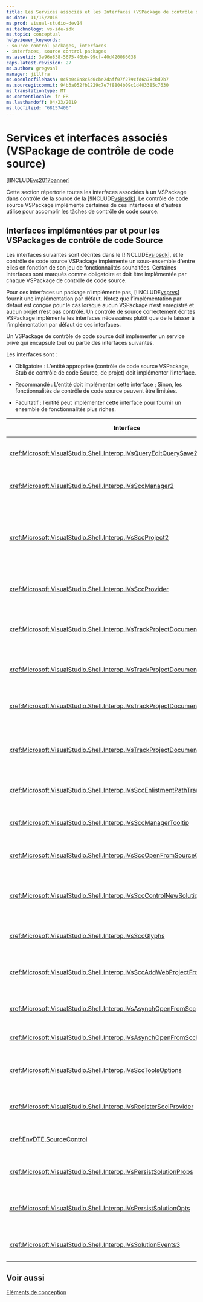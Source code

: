 ```yaml
---
title: Les Services associés et les Interfaces (VSPackage de contrôle de code Source) | Microsoft Docs
ms.date: 11/15/2016
ms.prod: visual-studio-dev14
ms.technology: vs-ide-sdk
ms.topic: conceptual
helpviewer_keywords:
- source control packages, interfaces
- interfaces, source control packages
ms.assetid: 3e96e838-5675-46bb-99cf-40d420086038
caps.latest.revision: 27
ms.author: gregvanl
manager: jillfra
ms.openlocfilehash: 0c5b040a8c5d0cbe2daff07f279cfd6a78cbd2b7
ms.sourcegitcommit: 94b3a052fb1229c7e7f8804b09c1d403385c7630
ms.translationtype: MT
ms.contentlocale: fr-FR
ms.lasthandoff: 04/23/2019
ms.locfileid: "68157406"
---
```

# <a name="related-services-and-interfaces-source-control-vspackage"></a>Services et interfaces associés (VSPackage de contrôle de code source)
[!INCLUDE[vs2017banner](../../includes/vs2017banner.md)]

Cette section répertorie toutes les interfaces associées à un VSPackage dans contrôle de la source de la [!INCLUDE[vsipsdk](../../includes/vsipsdk-md.md)]. Le contrôle de code source VSPackage implémente certaines de ces interfaces et d’autres utilise pour accomplir les tâches de contrôle de code source.  
  
## <a name="interfaces-implemented-by-and-for-source-control-vspackages"></a>Interfaces implémentées par et pour les VSPackages de contrôle de code Source  
 Les interfaces suivantes sont décrites dans le [!INCLUDE[vsipsdk](../../includes/vsipsdk-md.md)], et le contrôle de code source VSPackage implémente un sous-ensemble d'entre elles en fonction de son jeu de fonctionnalités souhaitées. Certaines interfaces sont marqués comme obligatoire et doit être implémentée par chaque VSPackage de contrôle de code source.  
  
 Pour ces interfaces un package n’implémente pas, [!INCLUDE[vsprvs](../../includes/vsprvs-md.md)] fournit une implémentation par défaut. Notez que l’implémentation par défaut est conçue pour le cas lorsque aucun VSPackage n’est enregistré et aucun projet n’est pas contrôlé. Un contrôle de source correctement écrites VSPackage implémente les interfaces nécessaires plutôt que de le laisser à l’implémentation par défaut de ces interfaces.  
  
 Un VSPackage de contrôle de code source doit implémenter un service privé qui encapsule tout ou partie des interfaces suivantes.  
  
 Les interfaces sont :  
  
- Obligatoire : L’entité appropriée (contrôle de code source VSPackage, Stub de contrôle de code Source, de projet) doit implémenter l’interface.  
  
- Recommandé : L’entité doit implémenter cette interface ; Sinon, les fonctionnalités de contrôle de code source peuvent être limitées.  
  
- Facultatif : l’entité peut implémenter cette interface pour fournir un ensemble de fonctionnalités plus riches.  
  
|Interface|Objectif|Implémenté par|Implémenter ?|  
|---------------|-------------|--------------------|----------------|  
|<xref:Microsoft.VisualStudio.Shell.Interop.IVsQueryEditQuerySave2>|Éditeurs appellent cette interface avant de modifier ou de l’enregistrement d’un fichier. Le contrôle de code source VSPackage peut extraire le fichier ou refuser l’opération si l’extraction échoue.|Contrôle de code source VSPackage|Recommandé|  
|<xref:Microsoft.VisualStudio.Shell.Interop.IVsSccManager2>|Cette interface fournit des fonctionnalités de contrôle de source de base pour les projets, tels que l’inscription et désinscription des projets avec contrôle de code source et prise en charge pour les glyphes de contrôle de source de base.|Contrôle de code source VSPackage|Obligatoire|  
|<xref:Microsoft.VisualStudio.Shell.Interop.IVsSccProject2>|Cette interface est obtenue à partir de la <xref:Microsoft.VisualStudio.Shell.Interop.IVsHierarchy> à l’aide de la <xref:System.Runtime.InteropServices.Marshal.QueryInterface%2A> (fonction), ou en simplement effectuant un cast de l’objet implémentant `IVsHierarchy` à `IVsSccProject2`. Il est utilisé pour obtenir les fichiers sous contrôle de code source dans un projet ou pour informer le projet de l’état actuel du contrôle de source ou l’emplacement.|Projet|Obligatoire|  
|<xref:Microsoft.VisualStudio.Shell.Interop.IVsSccProvider>|Le module d’intégration utilise cette interface pour définir le VSPackage actif actuels.|Contrôle de code source VSPackage|Obligatoire|  
|<xref:Microsoft.VisualStudio.Shell.Interop.IVsTrackProjectDocuments2>|Cette interface est basée sur un modèle d’abonnement. Un VSPackage peut signaler qu’il souhaite recevoir des événements de document et être avertie par le shell sur les événements qui sont sur le point de se produire. Il est implémenté et géré par [!INCLUDE[vsprvs](../../includes/vsprvs-md.md)], qui passe à son tour les événements implémentant le `IVsTrackProjectDocumentsEvents2` au VSPackage.|Stub de contrôle de code source|Obligatoire|  
|<xref:Microsoft.VisualStudio.Shell.Interop.IVsTrackProjectDocuments3>|Cette interface fournit le traitement par lots, les opérations de lecture/écriture synchronisé et avancée `OnQueryAddFiles` (méthode).|Stub de contrôle de code source|Obligatoire|  
|<xref:Microsoft.VisualStudio.Shell.Interop.IVsTrackProjectDocumentsEvents2>|**L’Explorateur de solutions** et projets appellent cette interface lorsque de nouveaux fichiers sont ajoutés aux projets, ou lorsque les fichiers et dossiers sont renommés ou supprimés à partir de projets. Le VSPackage de contrôle de code source peut extraire le fichier projet ou annuler l’opération.|Contrôle de code source VSPackage|Recommandé|  
|<xref:Microsoft.VisualStudio.Shell.Interop.IVsTrackProjectDocumentsEvents3>|**L’Explorateur de solutions** et projets appellent cette interface en réponse aux appels passés aux méthodes de l’interface IVstrackProjectDocuments3. Le contrôle de code source VSPackage peut effectuer le suivi des opérations par lots, synchronisées opérations de lecture/écriture et travailler avec un plus avancés `OnQueryAddFiles` (méthode).|Contrôle de code source VSPackage|Recommandé|  
|<xref:Microsoft.VisualStudio.Shell.Interop.IVsSccEnlistmentPathTranslation>|Cette interface fournit la gestion de l’inscription prend en charge pour les projets Web.|Contrôle de code source VSPackage|Recommandé|  
|<xref:Microsoft.VisualStudio.Shell.Interop.IVsSccManagerTooltip>|Cette interface est utilisée pour récupérer des info-bulles pour les fichiers sous contrôle de code source dans les projets.|Contrôle de code source VSPackage|Facultatif|  
|<xref:Microsoft.VisualStudio.Shell.Interop.IVsSccOpenFromSourceControl>|Cette interface fournit l’extension de prise en charge.|Contrôle de code source VSPackage|Facultatif|  
|<xref:Microsoft.VisualStudio.Shell.Interop.IVsSccControlNewSolution>|Le VSPackage utilise cette interface pour intégrer une extension de l’espace de noms dans le **New**, **Open**, ou **enregistrer** boîtes de dialogue. Par conséquent, les projets peuvent être automatiquement ajoutés au contrôle de code source lors de la création ou ajoutés au contrôle de code source lorsqu’une sauvegarde opération est en vigueur.|Contrôle de code source VSPackage|Facultatif|  
|<xref:Microsoft.VisualStudio.Shell.Interop.IVsSccGlyphs>|Le VSPackage utilise cette interface pour définir des glyphes supplémentaires comme des glyphes de contrôle de code source pour les nœuds dans **l’Explorateur de solutions**.|Contrôle de code source VSPackage|Facultatif|  
|<xref:Microsoft.VisualStudio.Shell.Interop.IVsSccAddWebProjectFromSourceControl>|Le **ajouter** boîte de dialogue pour les projets Web utilise cette interface. Il fournit des méthodes permettant de parcourir un emplacement de contrôle de code source et pour l’ouverture d’un projet Web ajouté précédemment dans le référentiel de contrôle de code source à cet emplacement.|Contrôle de code source VSPackage|Recommandé|  
|<xref:Microsoft.VisualStudio.Shell.Interop.IVsAsynchOpenFromScc>|Cette interface prend en charge pour le chargement asynchrone (en arrière-plan) des projets de contrôle de code source.|Contrôle de code source VSPackage|Facultatif|  
|<xref:Microsoft.VisualStudio.Shell.Interop.IVsAsynchOpenFromSccProjectEvents>|Cette interface permet aux projets de surveiller la progression du chargement asynchrone lancée par <xref:Microsoft.VisualStudio.Shell.Interop.IVsAsynchOpenFromScc>.|Projet|Facultatif|  
|<xref:Microsoft.VisualStudio.Shell.Interop.IVsSccToolsOptions>|Cette interface permet à l’IDE interroger le VSPackage de contrôle source active. L’IDE interroge la valeur de paramètres de contrôle de source qui ont une signification même lorsqu’il n’existe aucun contrôle de source active que VSPackage inscrit. Cette interface est implémentée et gérée par [!INCLUDE[vsprvs](../../includes/vsprvs-md.md)].|Stub de contrôle de code source|Obligatoire|  
|<xref:Microsoft.VisualStudio.Shell.Interop.IVsRegisterScciProvider>|Cette interface est utilisée en inscrivant le VSPackage de contrôle de code source.|Stub de contrôle de code source|Obligatoire|  
|<xref:EnvDTE.SourceControl>|Cette interface est utilisée dans automation. Par conséquent, il expose uniquement les fonctions qui peuvent être exécutées sans afficher d’interface utilisateur.|Contrôle de code source VSPackage|Facultatif|  
|<xref:Microsoft.VisualStudio.Shell.Interop.IVsPersistSolutionProps>|Cette interface est utilisée pour enregistrer des paramètres de contrôle de la source dans le fichier solution (.sln). Les paramètres incluent l’emplacement de contrôle de source et les indicateurs d’état de contrôle de code source.|Contrôle de code source VSPackage|Recommandé|  
|<xref:Microsoft.VisualStudio.Shell.Interop.IVsPersistSolutionOpts>|Cette interface est utilisée pour enregistrer les paramètres de contrôle de source dans le fichier d’options (.suo) de solution. Cela peut inclure des paramètres de contrôle de source de spécifiques à l’utilisateur comme emplacement de l’inscription de l’utilisateur actuel.|Contrôle de code source VSPackage|Recommandé|  
|<xref:Microsoft.VisualStudio.Shell.Interop.IVsSolutionEvents3>|Cette interface est utilisée pour surveiller les événements afin d’effectuer des opérations telles que l’archivage des fichiers projet avant de fermer les solutions, ou bien les nouveaux fichiers à partir du contrôle de code source lors de l’ouverture d’un projet.|Contrôle de code source VSPackage|Recommandé|  
  
## <a name="see-also"></a>Voir aussi  
 [Éléments de conception](../../extensibility/internals/source-control-vspackage-design-elements.md)
